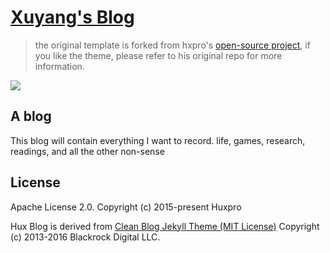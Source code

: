 [Xuyang's Blog](https://zhaoxuyang13.github.io)
================================

> the original template is forked from  hxpro's [open-source project](https://github.com/Huxpro/huxpro.github.io), if you like the theme, please refer to his original repo for more information.

![](http://huangxuan.me/img/blog-desktop.jpg)

A blog
-------
This blog will contain everything I want to record.
life, games, research, readings, and all the other non-sense


License
-------

Apache License 2.0.
Copyright (c) 2015-present Huxpro

Hux Blog is derived from [Clean Blog Jekyll Theme (MIT License)](https://github.com/BlackrockDigital/startbootstrap-clean-blog-jekyll/)
Copyright (c) 2013-2016 Blackrock Digital LLC.

